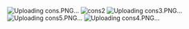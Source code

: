 ![Uploading cons.PNG…]()
![cons2](https://github.com/user-attachments/assets/8ef5bd8e-cba1-4c85-8d37-3b8c2f3e0d80)
![Uploading cons3.PNG…]()
![Uploading cons5.PNG…]()
![Uploading cons4.PNG…]()
